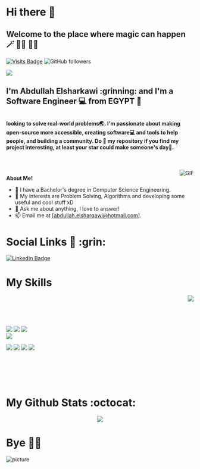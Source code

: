 <h1> Hi there 👋</h1>
<h2> Welcome to the place where magic can happen 🪄 🧞‍♂️ 👨‍💻 </h2>

[![Visits Badge](https://badges.pufler.dev/visits/Aelsharkawi/Aelsharkawi)](https:braydoncoyer.dev)
 <img alt="GitHub followers" src="https://img.shields.io/github/followers/Aelsharkawi?label=My%20Followers&style=social">

<img src="https://github.githubassets.com/images/modules/site/social-cards/github-social.png"/>
<h2>  I'm Abdullah Elsharkawi  :grinning: and I'm a Software Engineer 💻 from EGYPT 🐪<h2>
<h4>looking to solve real-world problems🌏. I'm passionate about making open-source more accessible, creating software💻 and tools to help people, and building a community. Do 🌟 my repository if you find my project interesting, at least your star could make someone's day🙏.</h4>

  </br>
  </br>

  <img align="right" alt="GIF" src="https://i.pinimg.com/originals/e4/26/70/e426702edf874b181aced1e2fa5c6cde.gif" />

**About Me!**

- 💼 I have a Bachelor's degree in Computer Science Engineering.
- 🤔 My interests are Problem Solving, Algorithms and developing some useful and cool stuff xD
- 💬 Ask me about anything, I love to answer!
- 📫 Email me at [abdullah.elsharqawi@hotmail.com].
  



  
  
<h1> Social Links 🔗 :grin: </h1>
  

[![LinkedIn Badge](https://img.shields.io/badge/LinkedIn-Profile-informational?style=flat&logo=linkedin&logoColor=white&color=0D76A8)](https://www.linkedin.com/in/abdullah-elsharkawi-147531b7/)

<h1>My Skills</h1>

<img align="right" src="https://github-readme-stats.vercel.app/api/top-langs/?username=Aelsharkawi&count_private=true&theme=dracula">
  </br>
  </br>
    </br>
  </br>
  
![](https://img.shields.io/badge/Java-ED8B00?style=flat&logo=java&logoColor=white&color=4AB197)
![](https://img.shields.io/badge/MySQL-005C84?style=flat&logo=mysql&logoColor=white&color=4AB197)
![](https://img.shields.io/badge/PostgreSQL-316192?style=flat&logo=PostgreSQL&logoColor=white&color=4AB197)
</br>
![](https://img.shields.io/badge/Spring-6DB33F?style=flat&logo=Spring&logoColor=white&color=4AB197)
</br>

![](https://img.shields.io/badge/Tools-GitHub-informational?style=flat&logo=GitHub&logoColor=white&color=4AB197)
![](https://img.shields.io/badge/Tools-Postman-informational?style=flat&logo=Postman&logoColor=white&color=4AB197)
![](https://img.shields.io/badge/GIT-E44C30?style=flat&logo=GIT&logoColor=white&color=4AB197)
![](https://img.shields.io/badge/Tools-JIRA-informational?style=flat&logo=JIRA&logoColor=white&color=4AB197)
  
   </br>
  </br>
    </br>
  </br>
  
  <h1>My Github Stats :octocat: </h1>
<p align="center">
<img src="https://github-readme-stats.vercel.app/api?username=Aelsharkawi&hide=stars&show_icons=true&theme=algolia&line_height=40&count_private=true&show_owner=true">
</p>

<p align="center">
  <h1> Bye 🙋‍♂️</h1>
  
  ![picture](https://raw.githubusercontent.com/saadeghi/saadeghi/master/dino.gif)  
  
</p>
